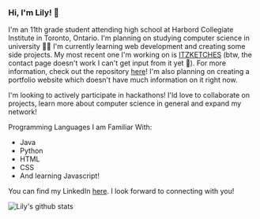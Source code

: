 ### Hi, I'm Lily! 👋

<p>I'm an 11th grade student attending high school at Harbord Collegiate Institute in Toronto, Ontario. I'm planning on studying computer science in university 👩‍💻 I'm currently learning web development and creating some side projects. My most recent one I'm working on is <a href="https://lilyxmeng.github.io/itzketches/">ITZKETCHES</a> (btw, the contact page doesn't work I can't get input from it yet 🥲). For more information, check out the repository <a href="https://github.com/LilyxMeng/itzketches">here</a>! I'm also  planning on creating a portfolio website which doesn't have much information on it right now.</p>

<p>I'm looking to actively participate in hackathons! I'ld love to collaborate on projects, learn more about computer science in general and expand my network!</p>

<p>Programming Languages I am Familiar With:</p>
<ul>
  <li>Java</li>
  <li>Python</li>
  <li>HTML</li>
  <li>CSS</li>
  <li>And learning Javascript!</li>
 </ul>
  
  <p>You can find my LinkedIn <a href="https://www.linkedin.com/in/lily-meng-5086231b6/">here</a>. I look forward to connecting with you!<p>
  
![Lily's github stats](https://github-readme-stats.vercel.app/api?username=LilyxMeng)
 

<!--
**LilyxMeng/LilyxMeng** is a ✨ _special_ ✨ repository because its `README.md` (this file) appears on your GitHub profile.

Here are some ideas to get you started:

- 🔭 I’m currently working on ...
- 🌱 I’m currently learning ...
- 👯 I’m looking to collaborate on ...
- 🤔 I’m looking for help with ...
- 💬 Ask me about ...
- 📫 How to reach me: ...
- 😄 Pronouns: ...
- ⚡ Fun fact: ...
-->
